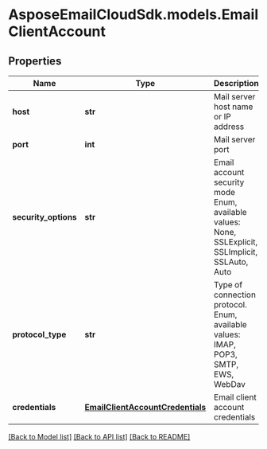 # AsposeEmailCloudSdk.models.EmailClientAccount
## Properties
Name | Type | Description | Notes
------------ | ------------- | ------------- | -------------
**host** | **str** | Mail server host name or IP address              | 
**port** | **int** | Mail server port              | 
**security_options** | **str** | Email account security mode Enum, available values: None, SSLExplicit, SSLImplicit, SSLAuto, Auto | 
**protocol_type** | **str** | Type of connection protocol. Enum, available values: IMAP, POP3, SMTP, EWS, WebDav | 
**credentials** | [**EmailClientAccountCredentials**](EmailClientAccountCredentials.md) | Email client account credentials              | 



[[Back to Model list]](README.md#documentation-for-models) [[Back to API list]](README.md#documentation-for-api-endpoints) [[Back to README]](README.md)


